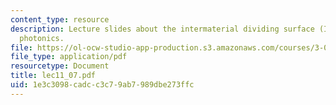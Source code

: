 ```yaml
---
content_type: resource
description: Lecture slides about the intermaterial dividing surface (IMDS) and polymer-based
  photonics.
file: https://ol-ocw-studio-app-production.s3.amazonaws.com/courses/3-063-polymer-physics-spring-2007/1e3c3098cadcc3c79ab7989dbe273ffc_lec11_07.pdf
file_type: application/pdf
resourcetype: Document
title: lec11_07.pdf
uid: 1e3c3098-cadc-c3c7-9ab7-989dbe273ffc
---
```

